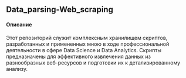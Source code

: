 ## Data_parsing-Web_scraping

#### Описание

Этот репозиторий служит комплексным хранилищем скриптов, разработанных и примененных мною в ходе профессиональной деятельности в сфере Data Science и Data Analytics. Скрипты предназначены для эффективного извлечения данных из разнообразных веб-ресурсов и подготовки их к детализированному анализу.
